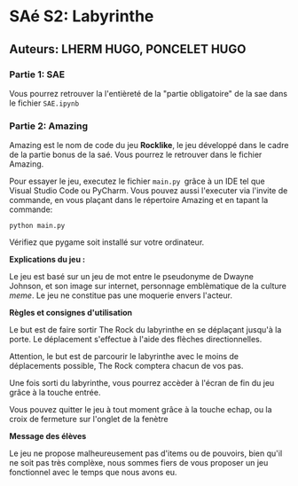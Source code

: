 # SAé S2: Labyrinthe

## Auteurs: LHERM HUGO, PONCELET HUGO

### Partie 1: SAE

Vous pourrez retrouver la l'entièreté de la "partie obligatoire" de la sae dans le fichier ``SAE.ipynb``

### Partie 2: Amazing

Amazing est le nom de code du jeu **Rocklike**, le jeu développé dans le cadre de la partie bonus de la saé. Vous pourrez le retrouver dans le fichier Amazing.

Pour essayer le jeu, executez le fichier ``main.py ``grâce à un IDE tel que Visual Studio Code ou PyCharm.
Vous pouvez aussi l'executer via l'invite de commande, en vous plaçant dans le répertoire Amazing et en tapant la commande:
    
    python main.py

Vérifiez que pygame soit installé sur votre ordinateur.

**Explications du jeu :**

Le jeu est basé sur un jeu de mot entre le pseudonyme de Dwayne Johnson, et son image sur internet, personnage emblèmatique de la culture *meme*. Le jeu ne constitue pas une moquerie envers l'acteur.

**Règles et consignes d'utilisation**

Le but est de faire sortir The Rock du labyrinthe en se déplaçant jusqu'à la porte. Le déplacement s'effectue à l'aide des flèches directionnelles.

Attention, le but est de parcourir le labyrinthe avec le moins de déplacements possible, The Rock comptera chacun de vos pas.

Une fois sorti du labyrinthe, vous pourrez accèder à l'écran de fin du jeu grâce à la touche entrée.

Vous pouvez quitter le jeu à tout moment grâce à la touche echap, ou la croix de fermeture sur l'onglet de la fenètre

**Message des élèves**

Le jeu ne propose malheureusement pas d'items ou de pouvoirs, bien qu'il ne soit pas très complèxe, nous sommes fiers de vous proposer un jeu fonctionnel avec le temps que nous avons eu.


